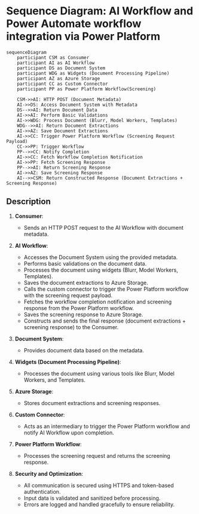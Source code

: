 # Sequence Diagram: AI Workflow and Power Automate workflow integration via Power Platform

```mermaid
sequenceDiagram
    participant CSM as Consumer
    participant AI as AI Workflow
    participant DS as Document System
    participant WDG as Widgets (Document Processing Pipeline)
    participant AZ as Azure Storage
    participant CC as Custom Connector
    participant PP as Power Platform Workflow(Screening)

    CSM->>AI: HTTP POST (Document Metadata)
    AI->>DS: Access Document System with Metadata
    DS-->>AI: Return Document Data
    AI->>AI: Perform Basic Validations
    AI->>WDG: Process Document (Blurr, Model Workers, Templates)
    WDG-->>AI: Return Document Extractions
    AI->>AZ: Save Document Extractions
    AI->>CC: Trigger Power Platform Workflow (Screening Request Payload)
    CC->>PP: Trigger Workflow
    PP-->>CC: Notify Completion
    AI->>CC: Fetch Workflow Completion Notification
    AI->>PP: Fetch Screening Response
    PP-->>AI: Return Screening Response
    AI->>AZ: Save Screening Response
    AI-->>CSM: Return Constructed Response (Document Extractions + Screening Response)
```

## Description
1. **Consumer**:
   - Sends an HTTP POST request to the AI Workflow with document metadata.

2. **AI Workflow**:
   - Accesses the Document System using the provided metadata.
   - Performs basic validations on the document data.
   - Processes the document using widgets (Blurr, Model Workers, Templates).
   - Saves the document extractions to Azure Storage.
   - Calls the custom connector to trigger the Power Platform workflow with the screening request payload.
   - Fetches the workflow completion notification and screening response from the Power Platform workflow.
   - Saves the screening response to Azure Storage.
   - Constructs and sends the final response (document extractions + screening response) to the Consumer.

3. **Document System**:
   - Provides document data based on the metadata.

4. **Widgets (Document Processing Pipeline)**:
   - Processes the document using various tools like Blurr, Model Workers, and Templates.

5. **Azure Storage**:
   - Stores document extractions and screening responses.

6. **Custom Connector**:
   - Acts as an intermediary to trigger the Power Platform workflow and notify AI Workflow upon completion.

7. **Power Platform Workflow**:
   - Processes the screening request and returns the screening response.

8. **Security and Optimization**:
   - All communication is secured using HTTPS and token-based authentication.
   - Input data is validated and sanitized before processing.
   - Errors are logged and handled gracefully to ensure reliability.

